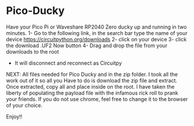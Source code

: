 # Pico-Ducky
Have your Pico Pi or Waveshare RP2040 Zero ducky up and running in two minutes.
1- Go to the following link, in the search bar type the name of your device https://circuitpython.org/downloads
2- click on your device
3- click the download .UF2 Now button
4- Drag and drop the file from your downloads to the root
* It will disconnect and reconnect as Circuitpy

NEXT:
All files needed for Pico Ducky and in the zip folder. I took all the work out of it so all you Have to do is download the zip file and extract. Once extracted, copy all and place inside on the root.
I have taken the liberty of populating the payload file with the infamous rick roll to prank your friends. If you do not use chrome, feel free to change it to the browser of your choice.

Enjoy!!
